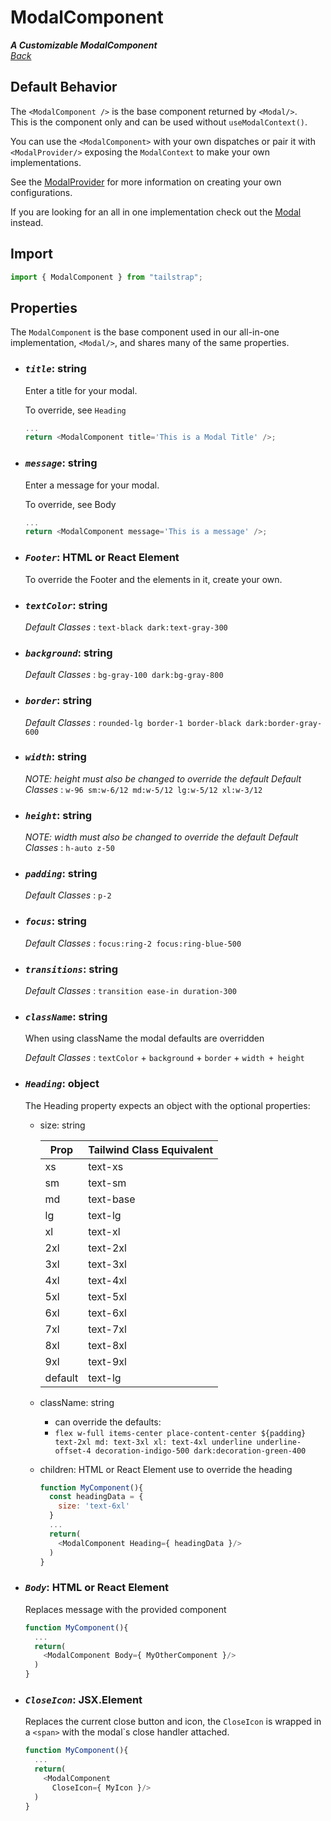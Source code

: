 # ModalComponent

**_A Customizable ModalComponent_**  
_[Back](../TailStrap.MD)_

## Default Behavior

The `<ModalComponent />` is the base component returned by `<Modal/>`.  
This is the component only and can be used without `useModalContext()`.

You can use the `<ModalComponent>` with your own dispatches or pair it with `<ModalProvider/>` exposing the `ModalContext` to make your own implementations.

See the [ModalProvider](./ModalProvider.MD) for more information on creating your own configurations.

If you are looking for an all in one implementation check out the [Modal](./Modal.MD) instead.

## Import

```js
import { ModalComponent } from "tailstrap";
```

## Properties

The `ModalComponent` is the base component used in our all-in-one implementation, `<Modal/>`, and shares many of the same properties.

- ### **_`title`_**: string

  Enter a title for your modal.

  To override, see `Heading`

  ```js
  ...
  return <ModalComponent title='This is a Modal Title' />;
  ```

- ### **_`message`_**: string

  Enter a message for your modal.

  To override, see Body

  ```js
  ...
  return <ModalComponent message='This is a message' />;
  ```

- ### **_`Footer`_**: HTML or React Element

  To override the Footer and the elements in it, create your own.

- ### **_`textColor`_**: string

  _Default Classes_ : `text-black dark:text-gray-300`

- ### **_`background`_**: string

  _Default Classes_ : `bg-gray-100 dark:bg-gray-800`

- ### **_`border`_**: string

  _Default Classes_ : `rounded-lg border-1 border-black dark:border-gray-600`

- ### **_`width`_**: string

  _NOTE: height must also be changed to override the default_
  _Default Classes_ : `w-96 sm:w-6/12 md:w-5/12 lg:w-5/12 xl:w-3/12`

- ### **_`height`_**: string

  _NOTE: width must also be changed to override the default_
  _Default Classes_ : `h-auto z-50`

- ### **_`padding`_**: string

  _Default Classes_ : `p-2`

- ### **_`focus`_**: string

  _Default Classes_ : `focus:ring-2 focus:ring-blue-500`

- ### **_`transitions`_**: string

  _Default Classes_ : `transition ease-in duration-300`

- ### **_`className`_**: string

  When using className the modal defaults are overridden

  _Default Classes_ : `textColor` + `background` + `border` + `width + height`

- ### **_`Heading`_**: object

  The Heading property expects an object with the optional properties:

  - size: string

    | Prop    | Tailwind Class Equivalent |
    | ------- | ------------------------- |
    | xs      | text-xs                   |
    | sm      | text-sm                   |
    | md      | text-base                 |
    | lg      | text-lg                   |
    | xl      | text-xl                   |
    | 2xl     | text-2xl                  |
    | 3xl     | text-3xl                  |
    | 4xl     | text-4xl                  |
    | 5xl     | text-5xl                  |
    | 6xl     | text-6xl                  |
    | 7xl     | text-7xl                  |
    | 8xl     | text-8xl                  |
    | 9xl     | text-9xl                  |
    | default | text-lg                   |

  - className: string
    - can override the defaults:
    - `flex w-full items-center place-content-center ${padding} text-2xl md: text-3xl xl: text-4xl underline underline-offset-4 decoration-indigo-500 dark:decoration-green-400`
  - children: HTML or React Element use to override the heading

    ```js
    function MyComponent(){
      const headingData = {
        size: 'text-6xl'
      }
      ...
      return(
        <ModalComponent Heading={ headingData }/>
      )
    }
    ```

- ### **_`Body`_**: HTML or React Element

  Replaces message with the provided component

  ```js
  function MyComponent(){
    ...
    return(
      <ModalComponent Body={ MyOtherComponent }/>
    )
  }
  ```

- ### **_`CloseIcon`_**: JSX.Element

  Replaces the current close button and icon, the `CloseIcon` is wrapped in a `<span>` with the modal`s close handler attached.

  ```js
  function MyComponent(){
    ...
    return(
      <ModalComponent
        CloseIcon={ MyIcon }/>
    )
  }
  ```
